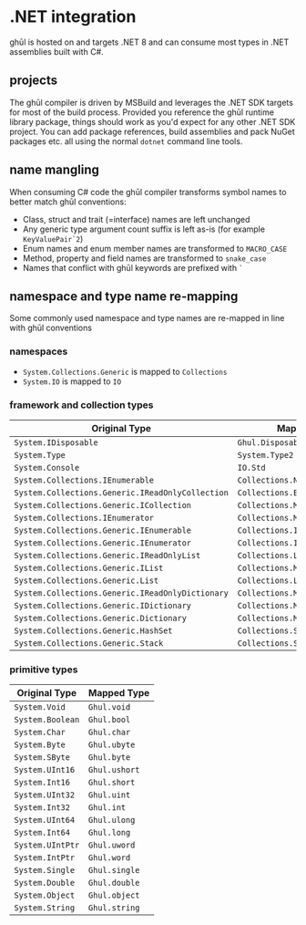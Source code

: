 # .NET integration

ghūl is hosted on and targets .NET 8 and can consume most types in .NET assemblies built with C#.

## projects

The ghūl compiler is driven by MSBuild and leverages the .NET SDK targets for most of the build process. Provided you reference the ghūl runtime library package, things should work as you'd expect for any other .NET SDK project. You can add package references, build assemblies and pack NuGet packages etc. all using the normal `dotnet` command line tools.

## name mangling
When consuming C# code the ghūl compiler transforms symbol names to better match ghūl conventions:

- Class, struct and trait (=interface) names are left unchanged
- Any generic type argument count suffix is left as-is (for example ``KeyValuePair`2``)
- Enum names and enum member names are transformed to `MACRO_CASE`
- Method, property and field names are transformed to `snake_case`
- Names that conflict with ghūl keywords are prefixed with `` ` ``

## namespace and type name re-mapping
Some commonly used namespace and type names are re-mapped in line with ghūl conventions

### namespaces
- `System.Collections.Generic` is mapped to `Collections`
- `System.IO` is mapped to `IO`

### framework and collection types

| Original Type                                        | Mapped Type                         |
|------------------------------------------------------|-------------------------------------|
| `System.IDisposable`                                 | `Ghul.Disposable`                   |
| `System.Type`                                        | `System.Type2`                      |
| `System.Console`                                     | `IO.Std`                            |
| `System.Collections.IEnumerable`                     | `Collections.NonGenericIterable`    |
| `System.Collections.Generic.IReadOnlyCollection`     | `Collections.Bag`                   |
| `System.Collections.Generic.ICollection`             | `Collections.MutableBag`            |
| `System.Collections.IEnumerator`                     | `Collections.MoveNext`              |
| `System.Collections.Generic.IEnumerable`             | `Collections.Iterable`              |
| `System.Collections.Generic.IEnumerator`             | `Collections.Iterator`              |
| `System.Collections.Generic.IReadOnlyList`           | `Collections.List`                  |
| `System.Collections.Generic.IList`                   | `Collections.MutableList`           |
| `System.Collections.Generic.List`                    | `Collections.LIST`                  |
| `System.Collections.Generic.IReadOnlyDictionary`     | `Collections.Map`                   |
| `System.Collections.Generic.IDictionary`             | `Collections.MutableMap`            |
| `System.Collections.Generic.Dictionary`              | `Collections.MAP`                   |
| `System.Collections.Generic.HashSet`                 | `Collections.SET`                   |
| `System.Collections.Generic.Stack`                   | `Collections.STACK`                 |

### primitive types

| Original Type     | Mapped Type          |
|-------------------|----------------------|
| `System.Void`     | `Ghul.void`          |
| `System.Boolean`  | `Ghul.bool`          |
| `System.Char`     | `Ghul.char`          |
| `System.Byte`     | `Ghul.ubyte`         |
| `System.SByte`    | `Ghul.byte`          |
| `System.UInt16`   | `Ghul.ushort`        |
| `System.Int16`    | `Ghul.short`         |
| `System.UInt32`   | `Ghul.uint`          |
| `System.Int32`    | `Ghul.int`           |
| `System.UInt64`   | `Ghul.ulong`         |
| `System.Int64`    | `Ghul.long`          |
| `System.UIntPtr`  | `Ghul.uword`         |
| `System.IntPtr`   | `Ghul.word`          |
| `System.Single`   | `Ghul.single`        |
| `System.Double`   | `Ghul.double`        |
| `System.Object`   | `Ghul.object`        |
| `System.String`   | `Ghul.string`        |

